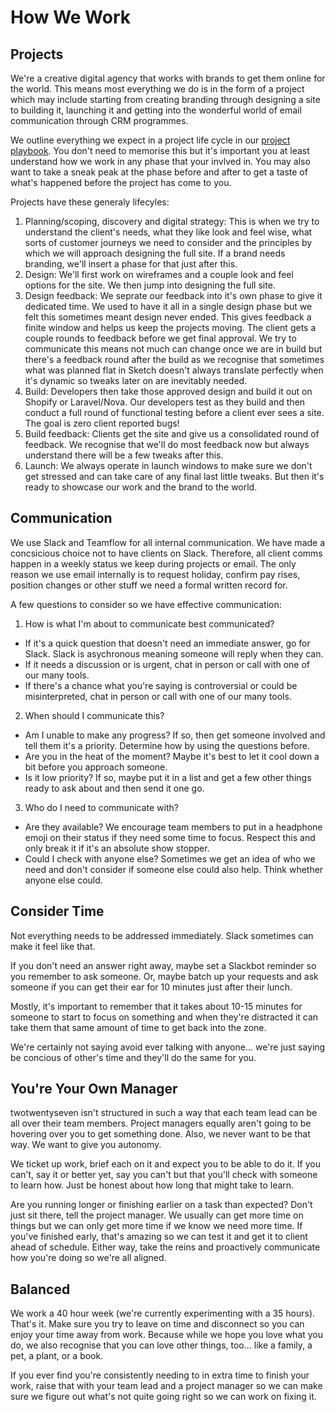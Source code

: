 # How We Work

## Projects

We're a creative digital agency that works with brands to get them online for the world. This means most everything we do is in the form of a project which may include starting from creating branding through designing a site to building it, launching it and getting into the wonderful world of email communication through CRM programmes. 

We outline everything we expect in a project life cycle in our [project playbook](https://docs.google.com/spreadsheets/d/1szIUeI1UnClNAlaPNYG1Tc_0pREFpkLY2HDiIpv_Psc/edit?usp=sharing). You don't need to memorise this but it's important you at least understand how we work in any phase that your invlved in. You may also want to take a sneak peak at the phase before and after to get a taste of what's happened before the project has come to you. 

Projects have these generaly lifecyles:
1. Planning/scoping, discovery and digital strategy: This is when we try to understand the client's needs, what they like look and feel wise, what sorts of customer journeys we need to consider and the principles by which we will approach designing the full site. If a brand needs branding, we'll insert a phase for that just after this. 
2. Design: We'll first work on wireframes and a couple look and feel options for the site. We then jump into designing the full site. 
3. Design feedback: We seprate our feedback into it's own phase to give it dedicated time. We used to have it all in a single design phase but we felt this sometimes meant design never ended. This gives feedback a finite window and helps us keep the projects moving. The client gets a couple rounds to feedback before we get final approval. We try to communicate this means not much can change once we are in build but there's a feedback round after the build as we recognise that sometimes what was planned flat in Sketch doesn't always translate perfectly when it's dynamic so tweaks later on are inevitably needed. 
4. Build: Developers then take those approved design and build it out on Shopify or Laravel/Nova. Our developers test as they build and then conduct a full round of functional testing before a client ever sees a site. The goal is zero client reported bugs!
5. Build feedback: Clients get the site and give us a consolidated round of feedback. We recognise that we'll do most feedback now but always understand there will be a few tweaks after this. 
6. Launch: We always operate in launch windows to make sure we don't get stressed and can take care of any final last little tweaks. But then it's ready to showcase our work and the brand to the world. 


## Communication

We use Slack and Teamflow for all internal communication. We have made a concsicious choice not to have clients on Slack. Therefore, all client comms happen in a weekly status we keep during projects or email. The only reason we use email internally is to request holiday, confirm pay rises, position changes or other stuff we need a formal written record for. 

A few questions to consider so we have effective communication:

1. How is what I'm about to communicate best communicated?

- If it's a quick question that doesn't need an immediate answer, go for Slack. Slack is asychronous meaning someone will reply when they can.
- If it needs a discussion or is urgent, chat in person or call with one of our many tools.
- If there's a chance what you're saying is controversial or could be misinterpreted, chat in person or call with one of our many tools.

2. When should I communicate this?

- Am I unable to make any progress? If so, then get someone involved and tell them it's a priority. Determine how by using the questions before. 
- Are you in the heat of the moment? Maybe it's best to let it cool down a bit before you approach someone. 
- Is it low priority? If so, maybe put it in a list and get a few other things ready to ask about and then send it one go. 

3. Who do I need to communicate with?

- Are they available? We encourage team members to put in a headphone emoji on their status if they need some time to focus. Respect this and only break it if it's an absolute show stopper. 
- Could I check with anyone else? Sometimes we get an idea of who we need and don't consider if someone else could also help. Think whether anyone else could. 


## Consider Time

Not everything needs to be addressed immediately. Slack sometimes can make it feel like that. 

If you don't need an answer right away, maybe set a Slackbot reminder so you remember to ask someone. Or, maybe batch up your requests and ask someone if you can get their ear for 10 minutes just after their lunch. 

Mostly, it's important to remember that it takes about 10-15 minutes for someone to start to focus on something and when they're distracted it can take them that same amount of time to get back into the zone. 

We're certainly not saying avoid ever talking with anyone... we're just saying be concious of other's time and they'll do the same for you. 


## You're Your Own Manager

twotwentyseven isn't structured in such a way that each team lead can be all over their team members. Project managers equally aren't going to be hovering over you to get something done. Also, we never want to be that way. We want to give you autonomy. 

We ticket up work, brief each on it and expect you to be able to do it. If you can't, say it or better yet, say you can't but that you'll check with someone to learn how. Just be honest about how long that might take to learn. 

Are you running longer or finishing earlier on a task than expected? Don't just sit there, tell the project manager. We usually can get more time on things but we can only get more time if we know we need more time. If you've finished early, that's amazing so we can test it and get it to client ahead of schedule. Either way, take the reins and proactively communicate how you're doing so we're all aligned. 

## Balanced

We work a 40 hour week (we're currently experimenting with a 35 hours). That's it. Make sure you try to leave on time and disconnect so you can enjoy your time away from work. Because while we hope you love what you do, we also recognise that you can love other things, too... like a family, a pet, a plant, or a book. 

If you ever find you're consistently needing to in extra time to finish your work, raise that with your team lead and a project manager so we can make sure we figure out what's not quite going right so we can work on fixing it. 
